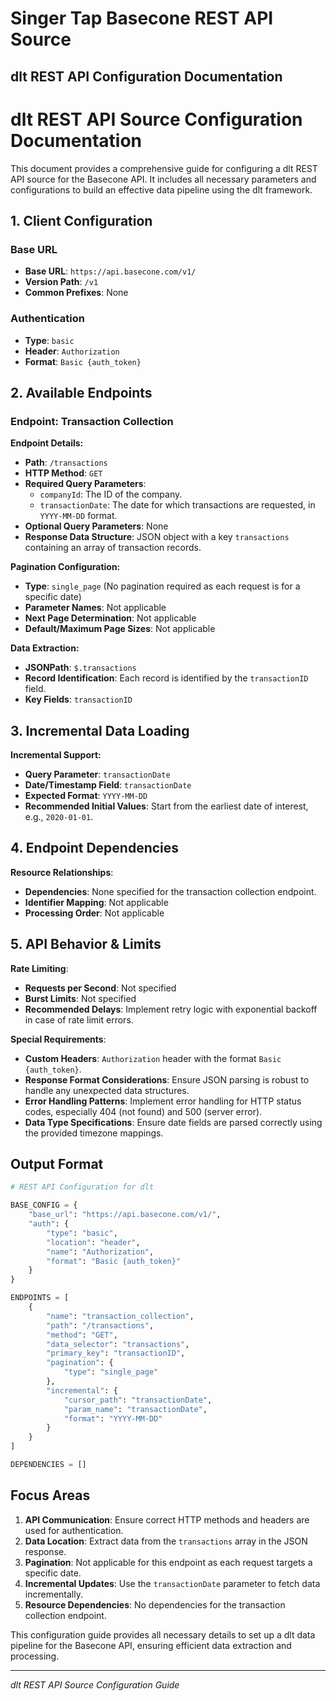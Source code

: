 # Singer Tap Basecone REST API Source

## dlt REST API Configuration Documentation

# dlt REST API Source Configuration Documentation

This document provides a comprehensive guide for configuring a dlt REST API source for the Basecone API. It includes all necessary parameters and configurations to build an effective data pipeline using the dlt framework.

## 1. Client Configuration

### Base URL
- **Base URL**: `https://api.basecone.com/v1/`
- **Version Path**: `/v1`
- **Common Prefixes**: None

### Authentication
- **Type**: `basic`
- **Header**: `Authorization`
- **Format**: `Basic {auth_token}`

## 2. Available Endpoints

### Endpoint: Transaction Collection

**Endpoint Details:**
- **Path**: `/transactions`
- **HTTP Method**: `GET`
- **Required Query Parameters**:
  - `companyId`: The ID of the company.
  - `transactionDate`: The date for which transactions are requested, in `YYYY-MM-DD` format.
- **Optional Query Parameters**: None
- **Response Data Structure**: JSON object with a key `transactions` containing an array of transaction records.

**Pagination Configuration:**
- **Type**: `single_page` (No pagination required as each request is for a specific date)
- **Parameter Names**: Not applicable
- **Next Page Determination**: Not applicable
- **Default/Maximum Page Sizes**: Not applicable

**Data Extraction:**
- **JSONPath**: `$.transactions`
- **Record Identification**: Each record is identified by the `transactionID` field.
- **Key Fields**: `transactionID`

## 3. Incremental Data Loading

**Incremental Support:**
- **Query Parameter**: `transactionDate`
- **Date/Timestamp Field**: `transactionDate`
- **Expected Format**: `YYYY-MM-DD`
- **Recommended Initial Values**: Start from the earliest date of interest, e.g., `2020-01-01`.

## 4. Endpoint Dependencies

**Resource Relationships**:
- **Dependencies**: None specified for the transaction collection endpoint.
- **Identifier Mapping**: Not applicable
- **Processing Order**: Not applicable

## 5. API Behavior & Limits

**Rate Limiting**:
- **Requests per Second**: Not specified
- **Burst Limits**: Not specified
- **Recommended Delays**: Implement retry logic with exponential backoff in case of rate limit errors.

**Special Requirements**:
- **Custom Headers**: `Authorization` header with the format `Basic {auth_token}`.
- **Response Format Considerations**: Ensure JSON parsing is robust to handle any unexpected data structures.
- **Error Handling Patterns**: Implement error handling for HTTP status codes, especially 404 (not found) and 500 (server error).
- **Data Type Specifications**: Ensure date fields are parsed correctly using the provided timezone mappings.

## Output Format

```python
# REST API Configuration for dlt

BASE_CONFIG = {
    "base_url": "https://api.basecone.com/v1/",
    "auth": {
        "type": "basic",
        "location": "header",
        "name": "Authorization",
        "format": "Basic {auth_token}"
    }
}

ENDPOINTS = [
    {
        "name": "transaction_collection",
        "path": "/transactions",
        "method": "GET",
        "data_selector": "transactions",
        "primary_key": "transactionID",
        "pagination": {
            "type": "single_page"
        },
        "incremental": {
            "cursor_path": "transactionDate",
            "param_name": "transactionDate",
            "format": "YYYY-MM-DD"
        }
    }
]

DEPENDENCIES = []
```

## Focus Areas

1. **API Communication**: Ensure correct HTTP methods and headers are used for authentication.
2. **Data Location**: Extract data from the `transactions` array in the JSON response.
3. **Pagination**: Not applicable for this endpoint as each request targets a specific date.
4. **Incremental Updates**: Use the `transactionDate` parameter to fetch data incrementally.
5. **Resource Dependencies**: No dependencies for the transaction collection endpoint.

This configuration guide provides all necessary details to set up a dlt data pipeline for the Basecone API, ensuring efficient data extraction and processing.

---
*dlt REST API Source Configuration Guide*